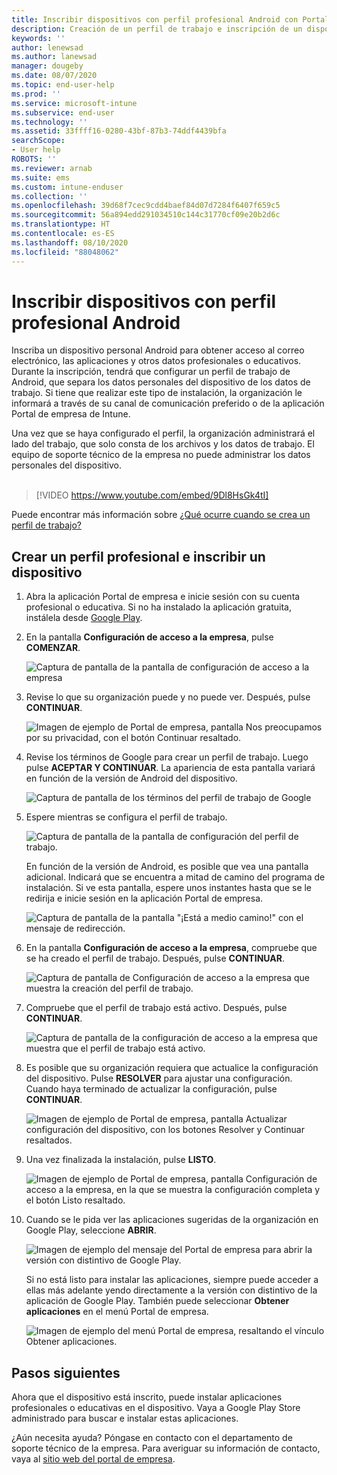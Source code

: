 ```yaml
---
title: Inscribir dispositivos con perfil profesional Android con Portal de empresa de Intune | Microsoft Docs
description: Creación de un perfil de trabajo e inscripción de un dispositivo con Portal de empresa de Intune.
keywords: ''
author: lenewsad
ms.author: lanewsad
manager: dougeby
ms.date: 08/07/2020
ms.topic: end-user-help
ms.prod: ''
ms.service: microsoft-intune
ms.subservice: end-user
ms.technology: ''
ms.assetid: 33ffff16-0280-43bf-87b3-74ddf4439bfa
searchScope:
- User help
ROBOTS: ''
ms.reviewer: arnab
ms.suite: ems
ms.custom: intune-enduser
ms.collection: ''
ms.openlocfilehash: 39d68f7cec9cdd4baef84d07d7284f6407f659c5
ms.sourcegitcommit: 56a894edd291034510c144c31770cf09e20b2d6c
ms.translationtype: HT
ms.contentlocale: es-ES
ms.lasthandoff: 08/10/2020
ms.locfileid: "88048062"
---
```

# <a name="enroll-device-with-android-work-profile"></a>Inscribir dispositivos con perfil profesional Android

Inscriba un dispositivo personal Android para obtener acceso al correo electrónico, las aplicaciones y otros datos profesionales o educativos. Durante la inscripción, tendrá que configurar un perfil de trabajo de Android, que separa los datos personales del dispositivo de los datos de trabajo. Si tiene que realizar este tipo de instalación, la organización le informará a través de su canal de comunicación preferido o de la aplicación Portal de empresa de Intune. 

Una vez que se haya configurado el perfil, la organización administrará el lado del trabajo, que solo consta de los archivos y los datos de trabajo. El equipo de soporte técnico de la empresa no puede administrar los datos personales del dispositivo.  
</br>
> [!VIDEO https://www.youtube.com/embed/9Dl8HsGk4tI]

Puede encontrar más información sobre [¿Qué ocurre cuando se crea un perfil de trabajo?](what-happens-when-you-create-a-work-profile-android.md)

## <a name="create-work-profile-and-enroll-device"></a>Crear un perfil profesional e inscribir un dispositivo

1. Abra la aplicación Portal de empresa e inicie sesión con su cuenta profesional o educativa. Si no ha instalado la aplicación gratuita, instálela desde [Google Play](https://play.google.com/store/apps/details?id=com.microsoft.windowsintune.companyportal).  

2. En la pantalla **Configuración de acceso a la empresa**, pulse **COMENZAR**.  

    ![Captura de pantalla de la pantalla de configuración de acceso a la empresa](./media/access-setup-work-profile-1911.png)  

3. Revise lo que su organización puede y no puede ver. Después, pulse **CONTINUAR**. 

    ![Imagen de ejemplo de Portal de empresa, pantalla Nos preocupamos por su privacidad, con el botón Continuar resaltado.](./media/android-privacy-screen-1911.png)  

4. Revise los términos de Google para crear un perfil de trabajo. Luego pulse **ACEPTAR Y CONTINUAR**. La apariencia de esta pantalla variará en función de la versión de Android del dispositivo. 

    ![Captura de pantalla de los términos del perfil de trabajo de Google](./media/android-wp-05-1908.png)  

5. Espere mientras se configura el perfil de trabajo.  

    ![Captura de pantalla de la pantalla de configuración del perfil de trabajo.](./media/android-wp-05a-1908.png)  

   En función de la versión de Android, es posible que vea una pantalla adicional. Indicará que se encuentra a mitad de camino del programa de instalación. Si ve esta pantalla, espere unos instantes hasta que se le redirija e inicie sesión en la aplicación Portal de empresa.  

    ![Captura de pantalla de la pantalla "¡Está a medio camino!" con el mensaje de redirección.](./media/android-wp-05b-1908.png)  

6. En la pantalla **Configuración de acceso a la empresa**, compruebe que se ha creado el perfil de trabajo. Después, pulse **CONTINUAR**.  

    ![Captura de pantalla de Configuración de acceso a la empresa que muestra la creación del perfil de trabajo.](./media/work-profile-complete-1911.png)  

7. Compruebe que el perfil de trabajo está activo. Después, pulse **CONTINUAR**. 

    ![Captura de pantalla de la configuración de acceso a la empresa que muestra que el perfil de trabajo está activo.](./media/work-profile-active-1911.png)  

8. Es posible que su organización requiera que actualice la configuración del dispositivo. Pulse **RESOLVER** para ajustar una configuración. Cuando haya terminado de actualizar la configuración, pulse **CONTINUAR**.    

    ![Imagen de ejemplo de Portal de empresa, pantalla Actualizar configuración del dispositivo, con los botones Resolver y Continuar resaltados.](./media/resolve-settings-1911.png) 


9. Una vez finalizada la instalación, pulse **LISTO**.  

    ![Imagen de ejemplo de Portal de empresa, pantalla Configuración de acceso a la empresa, en la que se muestra la configuración completa y el botón Listo resaltado.](./media/work-profile-done-1911.png)  

10. Cuando se le pida ver las aplicaciones sugeridas de la organización en Google Play, seleccione **ABRIR**. 

    ![Imagen de ejemplo del mensaje del Portal de empresa para abrir la versión con distintivo de Google Play.](./media/get-apps-banner-android-2005.png) 

    Si no está listo para instalar las aplicaciones, siempre puede acceder a ellas más adelante yendo directamente a la versión con distintivo de la aplicación de Google Play. También puede seleccionar **Obtener aplicaciones** en el menú Portal de empresa.  

    ![Imagen de ejemplo del menú Portal de empresa, resaltando el vínculo Obtener aplicaciones.](./media/updated-drawer-android-2005.png) 



## <a name="next-steps"></a>Pasos siguientes  

Ahora que el dispositivo está inscrito, puede instalar aplicaciones profesionales o educativas en el dispositivo. Vaya a Google Play Store administrado para buscar e instalar estas aplicaciones. 

¿Aún necesita ayuda? Póngase en contacto con el departamento de soporte técnico de la empresa. Para averiguar su información de contacto, vaya al [sitio web del portal de empresa](https://go.microsoft.com/fwlink/?linkid=2010980).
